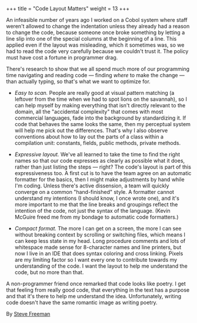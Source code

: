 +++
title = "Code Layout Matters"
weight = 13
+++

An infeasible number of years ago I worked on a Cobol system where staff weren't allowed to change the indentation unless they already had a reason to change the code, because someone once broke something by letting a line slip into one of the special columns at the beginning of a line. This applied even if the layout was misleading, which it sometimes was, so we had to read the code very carefully because we couldn't trust it. The policy must have cost a fortune in programmer drag.

There's research to show that we all spend much more of our programming time navigating and reading code — finding *where* to make the change — than actually typing, so that's what we want to optimize for.

- *Easy to scan.* People are really good at visual pattern matching (a leftover from the time when we had to spot lions on the savannah), so I can help myself by making everything that isn't directly relevant to the domain, all the "accidental complexity" that comes with most commercial languages, fade into the background by standardizing it. If code that behaves the same looks the same, then my perceptual system will help me pick out the differences. That's why I also observe conventions about how to lay out the parts of a class within a compilation unit: constants, fields, public methods, private methods.

- *Expressive layout.* We've all learned to take the time to find the right names so that our code expresses as clearly as possible what it does, rather than just listing the steps — right? The code's layout is part of this expressiveness too. A first cut is to have the team agree on an automatic formatter for the basics, then I might make adjustments by hand while I'm coding. Unless there's active dissension, a team will quickly converge on a common "hand-finished" style. A formatter cannot understand my intentions (I should know, I once wrote one), and it's more important to me that the line breaks and groupings reflect the intention of the code, not just the syntax of the language. (Kevin McGuire freed me from my bondage to automatic code formatters.)

- *Compact format.* The more I can get on a screen, the more I can see without breaking context by scrolling or switching files, which means I can keep less state in my head. Long procedure comments and lots of whitespace made sense for 8-character names and line printers, but now I live in an IDE that does syntax coloring and cross linking. Pixels are my limiting factor so I want every one to contribute towards my understanding of the code. I want the layout to help me understand the code, but no more than that.

A non-programmer friend once remarked that code looks like poetry. I get that feeling from really good code, that everything in the text has a purpose and that it's there to help me understand the idea. Unfortunately, writing code doesn't have the same romantic image as writing poetry.

By [Steve Freeman](http://programmer.97things.oreilly.com/wiki/index.php/Steve_Freeman)
